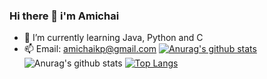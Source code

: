 ### Hi there 👋 i'm Amichai



- 🌱 I’m currently learning Java, Python and C 
- 📫 Email: amichaikp@gmail.com
[![Anurag's github stats](https://github-readme-stats.vercel.app/api?username=amichaikafka)](https://github.com/anuraghazra/github-readme-stats)
![Anurag's github stats](https://github-readme-stats.vercel.app/api?username=anuraghazra&show_icons=true&theme=radical)
[![Top Langs](https://github-readme-stats.vercel.app/api/top-langs/?username=amichaikafka&layout=compact)](https://github.com/anuraghazra/github-readme-stats)
